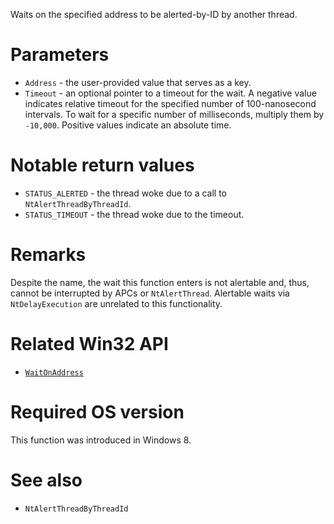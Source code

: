 Waits on the specified address to be alerted-by-ID by another thread.

# Parameters
 - `Address` - the user-provided value that serves as a key.
 - `Timeout` - an optional pointer to a timeout for the wait. A negative value indicates relative timeout for the specified number of 100-nanosecond intervals. To wait for a specific number of milliseconds, multiply them by `-10,000`. Positive values indicate an absolute time.

# Notable return values
 - `STATUS_ALERTED` - the thread woke due to a call to `NtAlertThreadByThreadId`.
 - `STATUS_TIMEOUT` - the thread woke due to the timeout.

# Remarks
Despite the name, the wait this function enters is not alertable and, thus, cannot be interrupted by APCs or `NtAlertThread`. Alertable waits via `NtDelayExecution` are unrelated to this functionality.

# Related Win32 API
 - [`WaitOnAddress`](https://learn.microsoft.com/en-us/windows/win32/api/synchapi/nf-synchapi-waitonaddress)

# Required OS version
This function was introduced in Windows 8.

# See also
 - `NtAlertThreadByThreadId`
